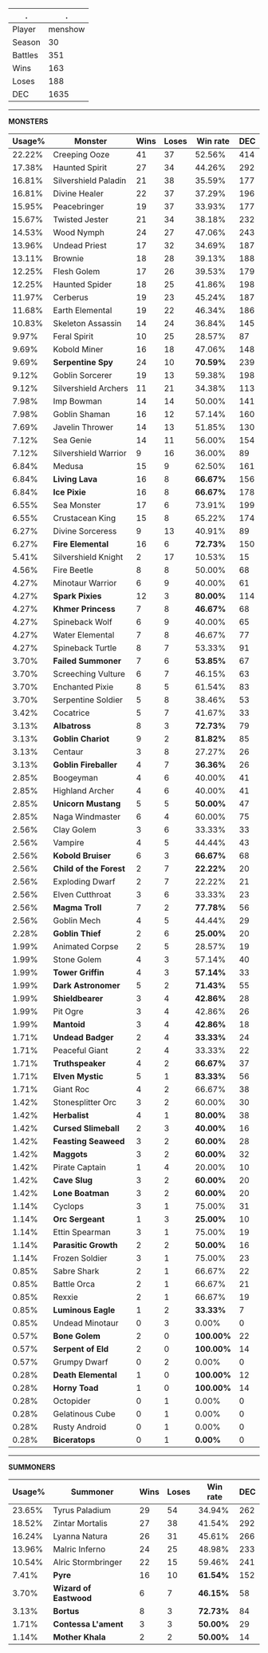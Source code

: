 .|.
|-|-
Player|menshow
Season|30
Battles|351
Wins|163
Loses|188
DEC|1635

---
**MONSTERS**

Usage%|Monster|Wins|Loses|Win rate|DEC|
-|-|-|-|-|-|
22.22%|Creeping Ooze|41|37|52.56%|414|
17.38%|Haunted Spirit|27|34|44.26%|292|
16.81%|Silvershield Paladin|21|38|35.59%|177|
16.81%|Divine Healer|22|37|37.29%|196|
15.95%|Peacebringer|19|37|33.93%|177|
15.67%|Twisted Jester|21|34|38.18%|232|
14.53%|Wood Nymph|24|27|47.06%|243|
13.96%|Undead Priest|17|32|34.69%|187|
13.11%|Brownie|18|28|39.13%|188|
12.25%|Flesh Golem|17|26|39.53%|179|
12.25%|Haunted Spider|18|25|41.86%|198|
11.97%|Cerberus|19|23|45.24%|187|
11.68%|Earth Elemental|19|22|46.34%|186|
10.83%|Skeleton Assassin|14|24|36.84%|145|
9.97%|Feral Spirit|10|25|28.57%|87|
9.69%|Kobold Miner|16|18|47.06%|148|
9.69%|**Serpentine Spy**|24|10|**70.59%**|239|
9.12%|Goblin Sorcerer|19|13|59.38%|198|
9.12%|Silvershield Archers|11|21|34.38%|113|
7.98%|Imp Bowman|14|14|50.00%|141|
7.98%|Goblin Shaman|16|12|57.14%|160|
7.69%|Javelin Thrower|14|13|51.85%|130|
7.12%|Sea Genie|14|11|56.00%|154|
7.12%|Silvershield Warrior|9|16|36.00%|89|
6.84%|Medusa|15|9|62.50%|161|
6.84%|**Living Lava**|16|8|**66.67%**|156|
6.84%|**Ice Pixie**|16|8|**66.67%**|178|
6.55%|Sea Monster|17|6|73.91%|199|
6.55%|Crustacean King|15|8|65.22%|174|
6.27%|Divine Sorceress|9|13|40.91%|89|
6.27%|**Fire Elemental**|16|6|**72.73%**|150|
5.41%|Silvershield Knight|2|17|10.53%|15|
4.56%|Fire Beetle|8|8|50.00%|68|
4.27%|Minotaur Warrior|6|9|40.00%|61|
4.27%|**Spark Pixies**|12|3|**80.00%**|114|
4.27%|**Khmer Princess**|7|8|**46.67%**|68|
4.27%|Spineback Wolf|6|9|40.00%|65|
4.27%|Water Elemental|7|8|46.67%|77|
4.27%|Spineback Turtle|8|7|53.33%|91|
3.70%|**Failed Summoner**|7|6|**53.85%**|67|
3.70%|Screeching Vulture|6|7|46.15%|63|
3.70%|Enchanted Pixie|8|5|61.54%|83|
3.70%|Serpentine Soldier|5|8|38.46%|53|
3.42%|Cocatrice|5|7|41.67%|33|
3.13%|**Albatross**|8|3|**72.73%**|79|
3.13%|**Goblin Chariot**|9|2|**81.82%**|85|
3.13%|Centaur|3|8|27.27%|26|
3.13%|**Goblin Fireballer**|4|7|**36.36%**|26|
2.85%|Boogeyman|4|6|40.00%|41|
2.85%|Highland Archer|4|6|40.00%|41|
2.85%|**Unicorn Mustang**|5|5|**50.00%**|47|
2.85%|Naga Windmaster|6|4|60.00%|75|
2.56%|Clay Golem|3|6|33.33%|33|
2.56%|Vampire|4|5|44.44%|43|
2.56%|**Kobold Bruiser**|6|3|**66.67%**|68|
2.56%|**Child of the Forest**|2|7|**22.22%**|20|
2.56%|Exploding Dwarf|2|7|22.22%|21|
2.56%|Elven Cutthroat|3|6|33.33%|23|
2.56%|**Magma Troll**|7|2|**77.78%**|56|
2.56%|Goblin Mech|4|5|44.44%|29|
2.28%|**Goblin Thief**|2|6|**25.00%**|20|
1.99%|Animated Corpse|2|5|28.57%|19|
1.99%|Stone Golem|4|3|57.14%|40|
1.99%|**Tower Griffin**|4|3|**57.14%**|33|
1.99%|**Dark Astronomer**|5|2|**71.43%**|55|
1.99%|**Shieldbearer**|3|4|**42.86%**|28|
1.99%|Pit Ogre|3|4|42.86%|26|
1.99%|**Mantoid**|3|4|**42.86%**|18|
1.71%|**Undead Badger**|2|4|**33.33%**|24|
1.71%|Peaceful Giant|2|4|33.33%|22|
1.71%|**Truthspeaker**|4|2|**66.67%**|37|
1.71%|**Elven Mystic**|5|1|**83.33%**|56|
1.71%|Giant Roc|4|2|66.67%|38|
1.42%|Stonesplitter Orc|3|2|60.00%|30|
1.42%|**Herbalist**|4|1|**80.00%**|38|
1.42%|**Cursed Slimeball**|2|3|**40.00%**|16|
1.42%|**Feasting Seaweed**|3|2|**60.00%**|28|
1.42%|**Maggots**|3|2|**60.00%**|32|
1.42%|Pirate Captain|1|4|20.00%|10|
1.42%|**Cave Slug**|3|2|**60.00%**|20|
1.42%|**Lone Boatman**|3|2|**60.00%**|20|
1.14%|Cyclops|3|1|75.00%|31|
1.14%|**Orc Sergeant**|1|3|**25.00%**|10|
1.14%|Ettin Spearman|3|1|75.00%|19|
1.14%|**Parasitic Growth**|2|2|**50.00%**|16|
1.14%|Frozen Soldier|3|1|75.00%|23|
0.85%|Sabre Shark|2|1|66.67%|22|
0.85%|Battle Orca|2|1|66.67%|21|
0.85%|Rexxie|2|1|66.67%|19|
0.85%|**Luminous Eagle**|1|2|**33.33%**|7|
0.85%|Undead Minotaur|0|3|0.00%|0|
0.57%|**Bone Golem**|2|0|**100.00%**|22|
0.57%|**Serpent of Eld**|2|0|**100.00%**|14|
0.57%|Grumpy Dwarf|0|2|0.00%|0|
0.28%|**Death Elemental**|1|0|**100.00%**|12|
0.28%|**Horny Toad**|1|0|**100.00%**|14|
0.28%|Octopider|0|1|0.00%|0|
0.28%|Gelatinous Cube|0|1|0.00%|0|
0.28%|Rusty Android|0|1|0.00%|0|
0.28%|**Biceratops**|0|1|**0.00%**|0|

---
**SUMMONERS**

Usage%|Summoner|Wins|Loses|Win rate|DEC|
-|-|-|-|-|-|
23.65%|Tyrus Paladium|29|54|34.94%|262|
18.52%|Zintar Mortalis|27|38|41.54%|292|
16.24%|Lyanna Natura|26|31|45.61%|266|
13.96%|Malric Inferno|24|25|48.98%|233|
10.54%|Alric Stormbringer|22|15|59.46%|241|
7.41%|**Pyre**|16|10|**61.54%**|152|
3.70%|**Wizard of Eastwood**|6|7|**46.15%**|58|
3.13%|**Bortus**|8|3|**72.73%**|84|
1.71%|**Contessa L'ament**|3|3|**50.00%**|29|
1.14%|**Mother Khala**|2|2|**50.00%**|14|
